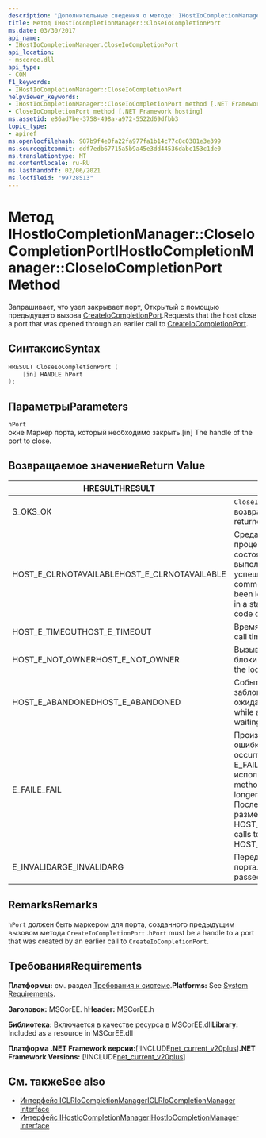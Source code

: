 ```yaml
---
description: 'Дополнительные сведения о методе: IHostIoCompletionManager:: CloseIoCompletionPort'
title: Метод IHostIoCompletionManager::CloseIoCompletionPort
ms.date: 03/30/2017
api_name:
- IHostIoCompletionManager.CloseIoCompletionPort
api_location:
- mscoree.dll
api_type:
- COM
f1_keywords:
- IHostIoCompletionManager::CloseIoCompletionPort
helpviewer_keywords:
- IHostIoCompletionManager::CloseIoCompletionPort method [.NET Framework hosting]
- CloseIoCompletionPort method [.NET Framework hosting]
ms.assetid: e86ad7be-3758-498a-a972-5522d69dfbb3
topic_type:
- apiref
ms.openlocfilehash: 987b9f4e0fa22fa977fa1b14c77c8c0381e3e399
ms.sourcegitcommit: ddf7edb67715a5b9a45e3dd44536dabc153c1de0
ms.translationtype: MT
ms.contentlocale: ru-RU
ms.lasthandoff: 02/06/2021
ms.locfileid: "99728513"
---
```

# <a name="ihostiocompletionmanagercloseiocompletionport-method"></a><span data-ttu-id="9951a-103">Метод IHostIoCompletionManager::CloseIoCompletionPort</span><span class="sxs-lookup"><span data-stu-id="9951a-103">IHostIoCompletionManager::CloseIoCompletionPort Method</span></span>

<span data-ttu-id="9951a-104">Запрашивает, что узел закрывает порт, Открытый с помощью предыдущего вызова [CreateIoCompletionPort](ihostiocompletionmanager-createiocompletionport-method.md).</span><span class="sxs-lookup"><span data-stu-id="9951a-104">Requests that the host close a port that was opened through an earlier call to [CreateIoCompletionPort](ihostiocompletionmanager-createiocompletionport-method.md).</span></span>  
  
## <a name="syntax"></a><span data-ttu-id="9951a-105">Синтаксис</span><span class="sxs-lookup"><span data-stu-id="9951a-105">Syntax</span></span>  
  
```cpp  
HRESULT CloseIoCompletionPort (  
    [in] HANDLE hPort  
);  
```  
  
## <a name="parameters"></a><span data-ttu-id="9951a-106">Параметры</span><span class="sxs-lookup"><span data-stu-id="9951a-106">Parameters</span></span>  

 `hPort`  
 <span data-ttu-id="9951a-107">окне Маркер порта, который необходимо закрыть.</span><span class="sxs-lookup"><span data-stu-id="9951a-107">[in] The handle of the port to close.</span></span>  
  
## <a name="return-value"></a><span data-ttu-id="9951a-108">Возвращаемое значение</span><span class="sxs-lookup"><span data-stu-id="9951a-108">Return Value</span></span>  
  
|<span data-ttu-id="9951a-109">HRESULT</span><span class="sxs-lookup"><span data-stu-id="9951a-109">HRESULT</span></span>|<span data-ttu-id="9951a-110">Описание:</span><span class="sxs-lookup"><span data-stu-id="9951a-110">Description</span></span>|  
|-------------|-----------------|  
|<span data-ttu-id="9951a-111">S_OK</span><span class="sxs-lookup"><span data-stu-id="9951a-111">S_OK</span></span>|<span data-ttu-id="9951a-112">`CloseIoCompletionPort` успешно возвращено.</span><span class="sxs-lookup"><span data-stu-id="9951a-112">`CloseIoCompletionPort` returned successfully.</span></span>|  
|<span data-ttu-id="9951a-113">HOST_E_CLRNOTAVAILABLE</span><span class="sxs-lookup"><span data-stu-id="9951a-113">HOST_E_CLRNOTAVAILABLE</span></span>|<span data-ttu-id="9951a-114">Среда CLR не была загружена в процесс, или среда CLR находится в состоянии, в котором она не может выполнить управляемый код или успешно обработать вызов.</span><span class="sxs-lookup"><span data-stu-id="9951a-114">The common language runtime (CLR) has not been loaded into a process, or the CLR is in a state in which it cannot run managed code or process the call successfully.</span></span>|  
|<span data-ttu-id="9951a-115">HOST_E_TIMEOUT</span><span class="sxs-lookup"><span data-stu-id="9951a-115">HOST_E_TIMEOUT</span></span>|<span data-ttu-id="9951a-116">Время ожидания вызова истекло.</span><span class="sxs-lookup"><span data-stu-id="9951a-116">The call timed out.</span></span>|  
|<span data-ttu-id="9951a-117">HOST_E_NOT_OWNER</span><span class="sxs-lookup"><span data-stu-id="9951a-117">HOST_E_NOT_OWNER</span></span>|<span data-ttu-id="9951a-118">Вызывающий объект не владеет блокировкой.</span><span class="sxs-lookup"><span data-stu-id="9951a-118">The caller does not own the lock.</span></span>|  
|<span data-ttu-id="9951a-119">HOST_E_ABANDONED</span><span class="sxs-lookup"><span data-stu-id="9951a-119">HOST_E_ABANDONED</span></span>|<span data-ttu-id="9951a-120">Событие было отменено, пока заблокированный поток или волокно ожидают его.</span><span class="sxs-lookup"><span data-stu-id="9951a-120">An event was canceled while a blocked thread or fiber was waiting on it.</span></span>|  
|<span data-ttu-id="9951a-121">E_FAIL</span><span class="sxs-lookup"><span data-stu-id="9951a-121">E_FAIL</span></span>|<span data-ttu-id="9951a-122">Произошла неизвестная фатальная ошибка.</span><span class="sxs-lookup"><span data-stu-id="9951a-122">An unknown catastrophic failure occurred.</span></span> <span data-ttu-id="9951a-123">Когда метод возвращает E_FAIL, среда CLR больше не может использоваться в процессе.</span><span class="sxs-lookup"><span data-stu-id="9951a-123">When a method returns E_FAIL, the CLR is no longer usable within the process.</span></span> <span data-ttu-id="9951a-124">Последующие вызовы методов размещения возвращают HOST_E_CLRNOTAVAILABLE.</span><span class="sxs-lookup"><span data-stu-id="9951a-124">Subsequent calls to hosting methods return HOST_E_CLRNOTAVAILABLE.</span></span>|  
|<span data-ttu-id="9951a-125">E_INVALIDARG</span><span class="sxs-lookup"><span data-stu-id="9951a-125">E_INVALIDARG</span></span>|<span data-ttu-id="9951a-126">Передан недопустимый маркер порта.</span><span class="sxs-lookup"><span data-stu-id="9951a-126">An invalid port handle was passed.</span></span>|  
  
## <a name="remarks"></a><span data-ttu-id="9951a-127">Remarks</span><span class="sxs-lookup"><span data-stu-id="9951a-127">Remarks</span></span>  

 <span data-ttu-id="9951a-128">`hPort` должен быть маркером для порта, созданного предыдущим вызовом метода `CreateIoCompletionPort` .</span><span class="sxs-lookup"><span data-stu-id="9951a-128">`hPort` must be a handle to a port that was created by an earlier call to `CreateIoCompletionPort`.</span></span>  
  
## <a name="requirements"></a><span data-ttu-id="9951a-129">Требования</span><span class="sxs-lookup"><span data-stu-id="9951a-129">Requirements</span></span>  

 <span data-ttu-id="9951a-130">**Платформы:** см. раздел [Требования к системе](../../get-started/system-requirements.md).</span><span class="sxs-lookup"><span data-stu-id="9951a-130">**Platforms:** See [System Requirements](../../get-started/system-requirements.md).</span></span>  
  
 <span data-ttu-id="9951a-131">**Заголовок:** MSCorEE. h</span><span class="sxs-lookup"><span data-stu-id="9951a-131">**Header:** MSCorEE.h</span></span>  
  
 <span data-ttu-id="9951a-132">**Библиотека:** Включается в качестве ресурса в MSCorEE.dll</span><span class="sxs-lookup"><span data-stu-id="9951a-132">**Library:** Included as a resource in MSCorEE.dll</span></span>  
  
 <span data-ttu-id="9951a-133">**Платформа .NET Framework версии:**[!INCLUDE[net_current_v20plus](../../../../includes/net-current-v20plus-md.md)]</span><span class="sxs-lookup"><span data-stu-id="9951a-133">**.NET Framework Versions:** [!INCLUDE[net_current_v20plus](../../../../includes/net-current-v20plus-md.md)]</span></span>  
  
## <a name="see-also"></a><span data-ttu-id="9951a-134">См. также</span><span class="sxs-lookup"><span data-stu-id="9951a-134">See also</span></span>

- [<span data-ttu-id="9951a-135">Интерфейс ICLRIoCompletionManager</span><span class="sxs-lookup"><span data-stu-id="9951a-135">ICLRIoCompletionManager Interface</span></span>](iclriocompletionmanager-interface.md)
- [<span data-ttu-id="9951a-136">Интерфейс IHostIoCompletionManager</span><span class="sxs-lookup"><span data-stu-id="9951a-136">IHostIoCompletionManager Interface</span></span>](ihostiocompletionmanager-interface.md)
